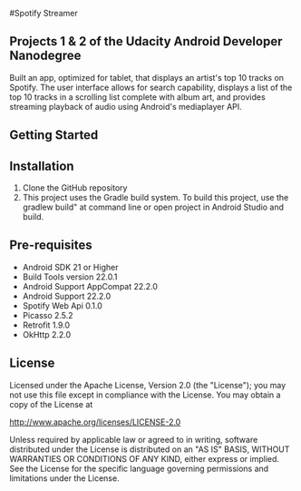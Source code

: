 #Spotify Streamer 
## Projects 1 & 2 of the Udacity Android Developer Nanodegree

Built an app, optimized for tablet, that displays an artist's top 10 tracks on Spotify. The user interface allows for search capability, displays a list of the top 10 tracks in a scrolling list complete with album art, and provides streaming playback of audio using Android's mediaplayer API.

Getting Started
-------------

Installation
------------
1. Clone the GitHub repository
2. This project uses the Gradle build system.  To build this project, use the gradlew build" at command line or open project in Android Studio and build.  

Pre-requisites
--------------
* Android SDK 21 or Higher
* Build Tools version 22.0.1
* Android Support AppCompat 22.2.0
* Android Support 22.2.0
* Spotify Web Api 0.1.0
* Picasso 2.5.2
* Retrofit 1.9.0
* OkHttp 2.2.0

License
-------
Licensed under the Apache License, Version 2.0 (the "License");
you may not use this file except in compliance with the License.
You may obtain a copy of the License at

http://www.apache.org/licenses/LICENSE-2.0

Unless required by applicable law or agreed to in writing, software
distributed under the License is distributed on an "AS IS" BASIS, WITHOUT
WARRANTIES OR CONDITIONS OF ANY KIND, either express or implied.  See the
License for the specific language governing permissions and limitations under
the License.
